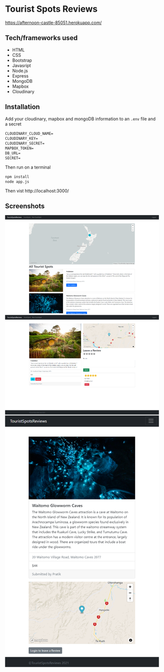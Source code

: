 # Tourist Spots Reviews

https://afternoon-castle-85051.herokuapp.com/

## Tech/frameworks used
- HTML
- CSS
- Bootstrap
- Javasript
- Node.js
- Express
- MongoDB
- Mapbox
- Cloudinary

## Installation
Add your cloudinary, mapbox and mongoDB information to an `.env` file and a secret
```
CLOUDINARY_CLOUD_NAME=
CLOUDINARY_KEY=
CLOUDINARY_SECRET=
MAPBOX_TOKEN=
DB_URL=
SECRET=
```
Then run on a terminal
```
npm install
node app.js
```
Then vist http://localhost:3000/

## Screenshots
![All tourist spots page](/images/touristSpots.png)
![hobbiton page](/images/hobbiton.PNG)
![caves page](/images/caves.PNG)
